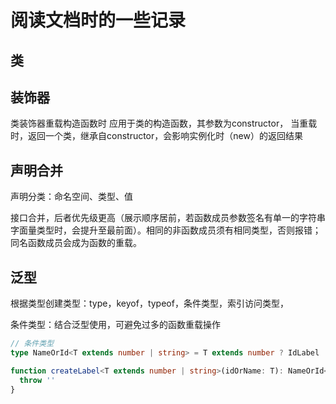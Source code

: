 # 阅读文档时的一些记录

## 类

## 装饰器

类装饰器重载构造函数时
应用于类的构造函数，其参数为constructor，
当重载时，返回一个类，继承自constructor，会影响实例化时（new）的返回结果


## 声明合并

声明分类：命名空间、类型、值

接口合并，后者优先级更高（展示顺序居前，若函数成员参数签名有单一的字符串字面量类型时，会提升至最前面）。相同的非函数成员须有相同类型，否则报错；同名函数成员会成为函数的重载。

## 泛型

根据类型创建类型：type，keyof，typeof，条件类型，索引访问类型，

条件类型：结合泛型使用，可避免过多的函数重载操作

```typescript
// 条件类型
type NameOrId<T extends number | string> = T extends number ? IdLabel : NameLabel

function createLabel<T extends number | string>(idOrName: T): NameOrId<T> {
  throw ''
}
```